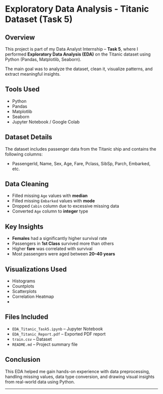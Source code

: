 # Exploratory Data Analysis - Titanic Dataset (Task 5)

## Overview
This project is part of my Data Analyst Internship – **Task 5**, where I performed **Exploratory Data Analysis (EDA)** on the Titanic dataset using Python (Pandas, Matplotlib, Seaborn).

The main goal was to analyze the dataset, clean it, visualize patterns, and extract meaningful insights.

## Tools Used
- Python
- Pandas
- Matplotlib
- Seaborn
- Jupyter Notebook / Google Colab

## Dataset Details
The dataset includes passenger data from the Titanic ship and contains the following columns:
- PassengerId, Name, Sex, Age, Fare, Pclass, SibSp, Parch, Embarked, etc.

## Data Cleaning
- Filled missing `Age` values with **median**
- Filled missing `Embarked` values with **mode**
- Dropped `Cabin` column due to excessive missing data
- Converted `Age` column to **integer** type

## Key Insights
- **Females** had a significantly higher survival rate
- Passengers in **1st Class** survived more than others
- Higher **fare** was correlated with survival
- Most passengers were aged between **20–40 years**

## Visualizations Used
- Histograms
- Countplots
- Scatterplots
- Correlation Heatmap
- 
## Files Included
- `EDA_Titanic_Task5.ipynb` – Jupyter Notebook
- `EDA_Titanic_Report.pdf` – Exported PDF report
- `train.csv` – Dataset
- `README.md` – Project summary file



## Conclusion
This EDA helped me gain hands-on experience with data preprocessing, handling missing values, data type conversion, and drawing visual insights from real-world data using Python.

---
